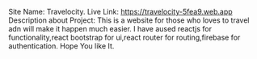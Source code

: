 Site Name: Travelocity.
Live Link: https://travelocity-5fea9.web.app
Description about Project: This is a website for those who loves to travel adn will make it happen much easier.
I have aused reactjs for functionality,react bootstrap for ui,react router for routing,firebase for authentication.
Hope You like It.
